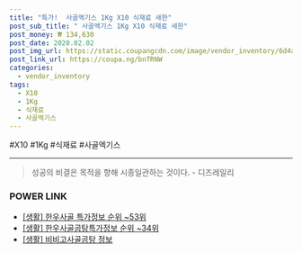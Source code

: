 ```yaml
--- 
title: "특가!  사골엑기스 1Kg X10 식재료 새한" 
post_sub_title: " 사골엑기스 1Kg X10 식재료 새한" 
post_money: ₩ 134,630 
post_date: 2020.02.02 
post_img_url: https://static.coupangcdn.com/image/vendor_inventory/6d4a/303d89c158ed49133732f4f7f29dd49d7c5edf9af00807f0745ee5a54c98.jpg 
post_link_url: https://coupa.ng/bnTRNW 
categories: 
  - vendor_inventory 
tags: 
  - X10 
  - 1Kg 
  - 식재료 
  - 사골엑기스 
--- 
```

  #X10 #1Kg #식재료 #사골엑기스 
<hr> 

> 성공의 비결은 목적을 향해 시종일관하는 것이다. - 디즈레일리 


### POWER LINK

* <a href="https://blog.naver.com/sakai111/221776302589" target="_blank"> [생활] 한우사골 특가정보 순위 ~53위</a>
* <a href="https://blog.naver.com/sakai111/221772156317" target="_blank"> [생활] 한우사골곰탕특가정보 순위 ~34위</a>
* <a href="https://blog.naver.com/fasyy4321/221759673393" target="_blank"> [생활] 비비고사골곰탕 정보 </a>
